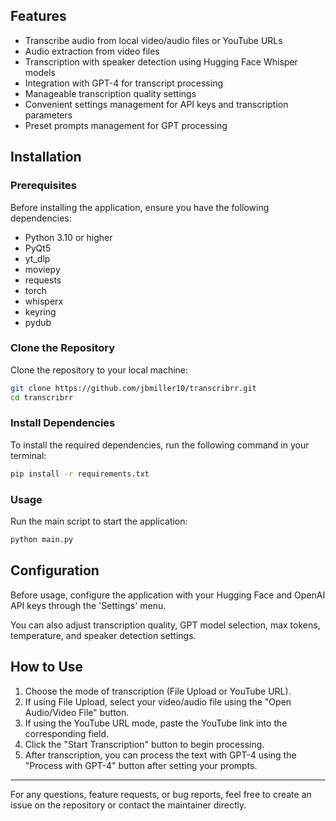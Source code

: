 ## Features

- Transcribe audio from local video/audio files or YouTube URLs
- Audio extraction from video files
- Transcription with speaker detection using Hugging Face Whisper models
- Integration with GPT-4 for transcript processing
- Manageable transcription quality settings
- Convenient settings management for API keys and transcription parameters
- Preset prompts management for GPT processing

## Installation

### Prerequisites

Before installing the application, ensure you have the following dependencies:

- Python 3.10 or higher
- PyQt5
- yt_dlp
- moviepy
- requests
- torch
- whisperx
- keyring
- pydub

### Clone the Repository

Clone the repository to your local machine:

```bash
git clone https://github.com/jbmiller10/transcribrr.git
cd transcribrr
```

### Install Dependencies

To install the required dependencies, run the following command in your terminal:

```bash
pip install -r requirements.txt
```

### Usage

Run the main script to start the application:

```bash
python main.py
```

## Configuration

Before usage, configure the application with your Hugging Face and OpenAI API keys through the 'Settings' menu.

You can also adjust transcription quality, GPT model selection, max tokens, temperature, and speaker detection settings.

## How to Use

1. Choose the mode of transcription (File Upload or YouTube URL).
2. If using File Upload, select your video/audio file using the "Open Audio/Video File" button.
3. If using the YouTube URL mode, paste the YouTube link into the corresponding field.
4. Click the "Start Transcription" button to begin processing.
5. After transcription, you can process the text with GPT-4 using the "Process with GPT-4" button after setting your prompts.



---

For any questions, feature requests, or bug reports, feel free to create an issue on the repository or contact the maintainer directly.

